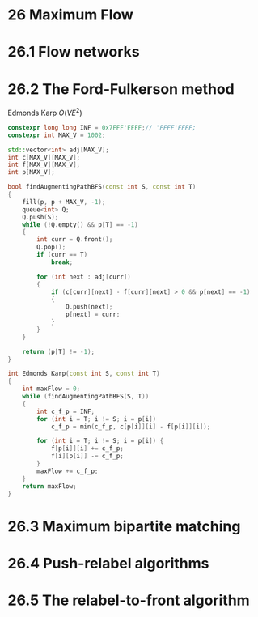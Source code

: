 # 26 Maximum Flow


# 26.1 Flow networks

# 26.2 The Ford-Fulkerson method

Edmonds Karp
$O(VE^2)$
```cpp
constexpr long long INF = 0x7FFF'FFFF;// 'FFFF'FFFF;
constexpr int MAX_V = 1002;

std::vector<int> adj[MAX_V];
int c[MAX_V][MAX_V];
int f[MAX_V][MAX_V];
int p[MAX_V];

bool findAugmentingPathBFS(const int S, const int T)
{
	fill(p, p + MAX_V, -1);
	queue<int> Q;
	Q.push(S);
	while (!Q.empty() && p[T] == -1)
	{
		int curr = Q.front();
		Q.pop();
		if (curr == T)
			break;

		for (int next : adj[curr])
		{
			if (c[curr][next] - f[curr][next] > 0 && p[next] == -1)
			{
				Q.push(next);
				p[next] = curr;
			}
		}
	}

	return (p[T] != -1);
}

int Edmonds_Karp(const int S, const int T)
{
	int maxFlow = 0;
	while (findAugmentingPathBFS(S, T))
	{
		int c_f_p = INF;
		for (int i = T; i != S; i = p[i])
			c_f_p = min(c_f_p, c[p[i]][i] - f[p[i]][i]);

		for (int i = T; i != S; i = p[i]) {
			f[p[i]][i] += c_f_p;
			f[i][p[i]] -= c_f_p;
		}
		maxFlow += c_f_p;
	}
	return maxFlow;
}
```

# 26.3 Maximum bipartite matching

# 26.4 Push-relabel algorithms

# 26.5 The relabel-to-front algorithm